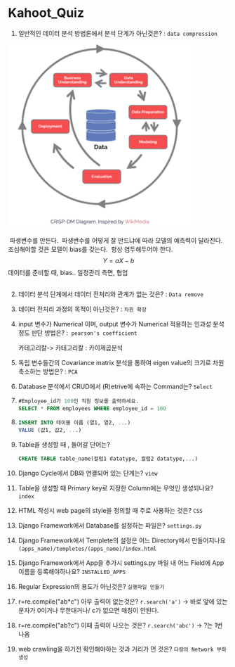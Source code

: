 # Kahoot_Quiz



1. 일반적인 데이터 분석 방법론에서 분석 단계가 아닌것은? : `data compression`

![image-20210706211243247](image/image-20210706211243247.png)

​	파생변수를 만든다. 
​	파생변수를 어떻게 잘 만드냐에 따라 모델의 예측력이 달라진다. 
​	조심해야할 것은 모델이 bias를 갖는다. 
​	항상 염두해두어야 한다.
$$
Y = aX -b
$$
​	데이터를 준비할 때, bias.. 일정관리 측면, 협업

## 



2. 데이터 분석 단계에서 데이터 전처리와 관계가 없는 것은? : `Data remove `

3. 데이터 전처리 과정의 목적이 아닌것은? : `차원 확장`

4. input 변수가 Numerical 이며, output 변수가 Numerical 적용하는 인과성 분석 정도 판단 방법은? :` pearson's coefficient`

   카테고리칼-> 카테고리칼 : 카이제곱분석

5. 독립 변수들간의 Covariance matrix 분석을 통하여 eigen value의 크기로 차원축소하는 방법은? : `PCA`

6. Database 분석에서 CRUD에서 (R)etrive에 속하는 Command는?  `Select`

7. ```sql
   #Employee_id가 100인 직원 정보를 출력하세요.
   SELECT * FROM employees WHERE employee_id = 100
   ```

8. ``` sql
   INSERT INTO 테이블 이름 (열1, 열2, ...)
   VALUE (값1, 값2, ...)
   ```

9. Table을 생성할 때 , 들어갈 단어는?

   ``` sql
   CREATE TABLE table_name(컬럼1 datatype, 컬럼2 datatype,...)
   ```

10. Django Cycle에서 DB와 연결되어 있는 단계는? `view`

11. Table을 생성할 때 Primary key로 지정한 Column에는 무엇인 생성되나요? `index`

12. HTML 작성시 web page의 style을 정의할 때 주로 사용하는 것은? `CSS`

13. Django Framework에서 Database를 설정하는 파일은? `settings.py`

14. Django Framework에서 Templete의 설정은 어느 Directory에서 만들어지나요 `(apps_name)/templetes/(apps_name)/index.html`

15. Django Framework에서 App을 추가시 settings.py 파일 내 어느 Field에 App이름을 등록해야하나요? `INSTALLED_APPS`

16. Regular Expression의 용도가 아닌것은? `실행파일 만들기`

17. r=re.compile("ab*c") 아무 출력이 없는것은? `r.search('a')` -> 바로 앞에 있는 문자가 0이거나 무한대거나/ c가 없으면 매칭이 안된다.

18. r=re.compile("ab?c") 이때 출력이 나오는 것은? `r.search('abc')` -> ?는 1번 나옴

19. web crawling을 하기전 확인해야하는 것과 거리가 먼 것은? `다량의 Network 부하 생성`
